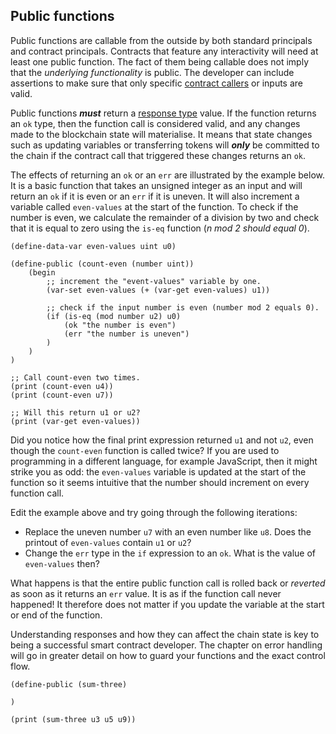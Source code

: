 ## Public functions

Public functions are callable from the outside by both standard principals and
contract principals. Contracts that feature any interactivity will need at least
one public function. The fact of them being callable does not imply that the
_underlying functionality_ is public. The developer can include assertions to
make sure that only specific [contract callers](ch03-00-keywords.md) or inputs
are valid.

Public functions _**must**_ return a
[response type](ch02-03-composite-types.md#responses) value. If the function
returns an `ok` type, then the function call is considered valid, and any
changes made to the blockchain state will materialise. It means that state
changes such as updating variables or transferring tokens will _**only**_ be
committed to the chain if the contract call that triggered these changes returns
an `ok`.

The effects of returning an `ok` or an `err` are illustrated by the example
below. It is a basic function that takes an unsigned integer as an input and
will return an `ok` if it is even or an `err` if it is uneven. It will also
increment a variable called `even-values` at the start of the function. To check
if the number is even, we calculate the remainder of a division by two and check
that it is equal to zero using the `is-eq` function (_n mod 2 should equal 0_).

```Clarity
(define-data-var even-values uint u0)

(define-public (count-even (number uint))
	(begin
		;; increment the "event-values" variable by one.
		(var-set even-values (+ (var-get even-values) u1))
		
		;; check if the input number is even (number mod 2 equals 0).
		(if (is-eq (mod number u2) u0)
			(ok "the number is even")
			(err "the number is uneven")
		)
	)
)

;; Call count-even two times.
(print (count-even u4))
(print (count-even u7))

;; Will this return u1 or u2?
(print (var-get even-values))
```

Did you notice how the final print expression returned `u1` and not `u2`, even
though the `count-even` function is called twice? If you are used to programming
in a different language, for example JavaScript, then it might strike you as
odd: the `even-values` variable is updated at the start of the function so it
seems intuitive that the number should increment on every function call.

Edit the example above and try going through the following iterations:

- Replace the uneven number `u7` with an even number like `u8`. Does the
  printout of `even-values` contain `u1` or `u2`?
- Change the `err` type in the `if` expression to an `ok`. What is the value of
  `even-values` then?

What happens is that the entire public function call is rolled back or
_reverted_ as soon as it returns an `err` value. It is as if the function call
never happened! It therefore does not matter if you update the variable at the
start or end of the function.

Understanding responses and how they can affect the chain state is key to being
a successful smart contract developer. The chapter on error handling will go in
greater detail on how to guard your functions and the exact control flow.

```Clarity,{"validation_code":"(asserts! (is-eq (sum-three u3 u5 u7) (ok u15)) \"That does not seem right, try again...\")\n(asserts! (is-eq (sum-three u20 u30 u40) (ok u90)) \"Almost there, try again!\")","hint":"Write a function called 'sum-three' that sums 3 unsigned integers."}
(define-public (sum-three)

)

(print (sum-three u3 u5 u9))
```
